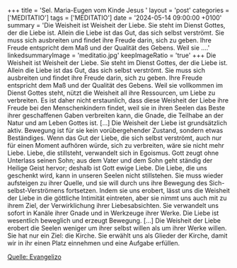 +++
title = 'Sel. Maria-Eugen vom Kinde Jesus  '
layout = 'post'
categories = ['MEDITATIO']
tags = ['MEDITATIO']
date = '2024-05-14 09:00:00 +0100'
summary = 'Die Weisheit ist Weisheit der Liebe. Sie steht im Dienst Gottes, der die Liebe ist. Allein die Liebe ist das Gut, das sich selbst verströmt. Sie muss sich ausbreiten und findet ihre Freude darin, sich zu geben. Ihre Freude entspricht dem Maß und der Qualität des Gebens. Weil sie ....'
linkedsummaryImage = 'meditatio.jpg'
keepImageRatio = 'true'
+++
Die Weisheit ist Weisheit der Liebe. Sie steht im Dienst Gottes, der die Liebe ist. Allein die Liebe ist das Gut, das sich selbst verströmt. Sie muss sich ausbreiten und findet ihre Freude darin, sich zu geben. Ihre Freude entspricht dem Maß und der Qualität des Gebens. Weil sie vollkommen im Dienst Gottes steht, nützt die Weisheit all ihre Ressourcen, um Liebe zu verbreiten.<!--more--> Es ist daher nicht erstaunlich, dass diese Weisheit der Liebe ihre Freude bei den Menschenkindern findet, weil sie in ihren Seelen das Beste ihrer geschaffenen Gaben verbreiten kann, die Gnade, die Teilhabe an der Natur und am Leben Gottes ist. […]
Die Weisheit der Liebe ist grundsätzlich aktiv. Bewegung ist für sie kein vorübergehender Zustand, sondern etwas Beständiges. Wenn das Gut der Liebe, die sich selbst verströmt, auch nur für einen Moment aufhören würde, sich zu verbreiten, wäre sie nicht mehr Liebe. Liebe, die stillsteht, verwandelt sich in Egoismus. Gott zeugt ohne Unterlass seinen Sohn; aus dem Vater und dem Sohn geht ständig der Heilige Geist hervor; deshalb ist Gott ewige Liebe. Die Liebe, die uns geschenkt wird, kann in unseren Seelen nicht stillstehen. Sie muss wieder aufsteigen zu ihrer Quelle, und sie will durch uns ihre Bewegung des Sich-selbst-Verströmens fortsetzen.
Indem sie uns erobert, lässt uns die Weisheit der Liebe in die göttliche Intimität eintreten, aber sie nimmt uns auch mit zu ihrem Ziel, der Verwirklichung ihrer Liebesabsichten. Sie verwandelt uns sofort in Kanäle ihrer Gnade und in Werkzeuge ihrer Werke. Die Liebe ist wesentlich beweglich und erzeugt Bewegung. […] Die Weisheit der Liebe erobert die Seelen weniger um ihrer selbst willen als um ihrer Werke willen. Sie hat nur ein Ziel: die Kirche. Sie erwählt uns als Glieder der Kirche, damit wir in ihr einen Platz einnehmen und eine Aufgabe erfüllen.


[Quelle: Evangelizo](https://evangeliumtagfuertag.org/DE/gospel)
